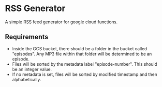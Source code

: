 # RSS Generator

A simple RSS feed generator for google cloud functions.

## Requirements
* Inside the GCS bucket, there should be a folder in the bucket called "episodes". Any MP3 file within that folder will be determined to be an episode.
* Files will be sorted by the metadata label "episode-number".  This should be an integer value.
* If no metadata is set, files will be sorted by modified timestamp and then alphabetically.